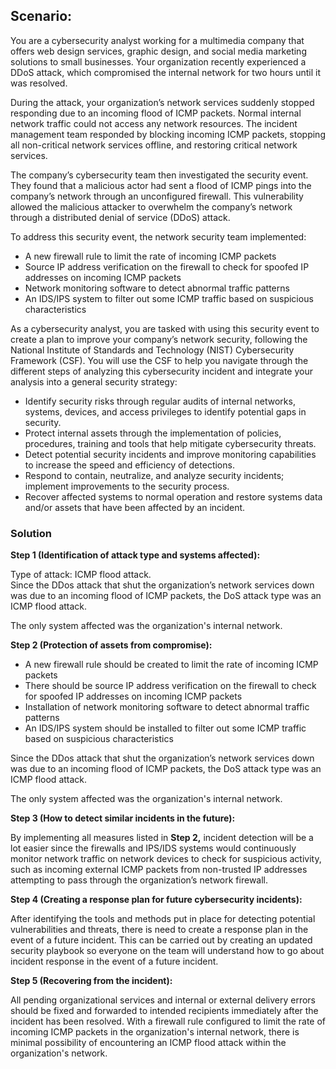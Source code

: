 <h2>Scenario:</h2>
<p>You are a cybersecurity analyst working for a multimedia company that offers web design services, graphic design, and social media marketing solutions to small businesses. Your organization recently experienced a DDoS attack, which compromised the internal network for two hours until it was resolved.</p>

<p>During the attack, your organization’s network services suddenly stopped responding due to an incoming flood of ICMP packets. Normal internal network traffic could not access any network resources. The incident management team responded by blocking incoming ICMP packets, stopping all non-critical network services offline, and restoring critical network services.</p>

<p>The company’s cybersecurity team then investigated the security event. They found that a malicious actor had sent a flood of ICMP pings into the company’s network through an unconfigured firewall. This vulnerability allowed the malicious attacker to overwhelm the company’s network through a distributed denial of service (DDoS) attack.</p>

<p>To address this security event, the network security team implemented:</p>
<ul>
  <li>A new firewall rule to limit the rate of incoming ICMP packets</li>

<li>Source IP address verification on the firewall to check for spoofed IP addresses on incoming ICMP packets</li>

  <li>Network monitoring software to detect abnormal traffic patterns</li>

  <li>An IDS/IPS system to filter out some ICMP traffic based on suspicious characteristics</li>
  </ul>

<p>As a cybersecurity analyst, you are tasked with using this security event to create a plan to improve your company’s network security, following the National Institute of Standards and Technology (NIST) Cybersecurity Framework (CSF). You will use the CSF to help you navigate through the different steps of analyzing this cybersecurity incident and integrate your analysis into a general security strategy:</p>

<ul>
  <li>Identify security risks through regular audits of internal networks, systems, devices, and access privileges to identify potential gaps in security.</li>

<li>Protect internal assets through the implementation of policies, procedures, training and tools that help mitigate cybersecurity threats.</li>

<li>Detect potential security incidents and improve monitoring capabilities to increase the speed and efficiency of detections.</li>

<li>Respond to contain, neutralize, and analyze security incidents; implement improvements to the security process.</li>

<li>Recover affected systems to normal operation and restore systems data and/or assets that have been affected by an incident. </li>
  </ul>
  
<h3>Solution</h3>
  <b>Step 1 (Identification of attack type and systems affected):</b>
<p>
  Type of attack: ICMP flood attack.<br>
  Since the DDos attack that shut the organization’s network services down was due to an incoming flood of ICMP packets, the DoS attack type was an ICMP flood attack.
  <p>The only system affected was the organization's internal network. </p>
</p>

<b>Step 2 (Protection of assets from compromise):</b>
<p>
  <ul>
    <li>A new firewall rule should be created to limit the rate of incoming ICMP packets</li>
    <li>There should be source IP address verification on the firewall to check for spoofed IP addresses on incoming ICMP packets</li>
    <li>Installation of network monitoring software to detect abnormal traffic patterns</li>
    <li>An IDS/IPS system should be installed to filter out some ICMP traffic based on suspicious characteristics</li>
  </ul>
  Since the DDos attack that shut the organization’s network services down was due to an incoming flood of ICMP packets, the DoS attack type was an ICMP flood attack.
  <p>The only system affected was the organization's internal network. </p>
</p>

<b>Step 3 (How to detect similar incidents in the future):</b>
<p>
  By implementing all measures listed in <b>Step 2,</b> incident detection will be a lot easier since the firewalls and IPS/IDS systems would continuously monitor network traffic on network devices to check for suspicious activity, such as incoming external ICMP packets from non-trusted IP addresses attempting to pass through the organization’s network firewall. 
</p>

<b>Step 4 (Creating a response plan for future cybersecurity incidents):</b>
<p>
  After identifying the tools and methods put in place for detecting potential vulnerabilities and threats, there is need to create a response plan in the event of a future incident. This can be carried out by creating an updated security playbook so everyone on the team will understand how to go about incident response in the event of a future incident.
</p>

<b>Step 5 (Recovering from the incident):</b>
<p>
  All pending organizational services and internal or external delivery errors should be fixed and forwarded to intended recipients immediately after the incident has been resolved. With a firewall rule configured to limit the rate of incoming ICMP packets in the organization's internal network, there is minimal possibility of encountering an ICMP flood attack within the organization's network.
</p>
